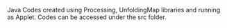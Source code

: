 Java Codes created using Processing, UnfoldingMap libraries and running as Applet.
Codes can be accessed under the src folder.
